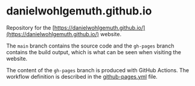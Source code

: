 # danielwohlgemuth.github.io

Repository for the [https://danielwohlgemuth.github.io/](https://danielwohlgemuth.github.io/) website.

The `main` branch contains the source code and the `gh-pages` branch contains the build output, which is what can be seen when visiting the website.

The content of the `gh-pages` branch is produced with GitHub Actions. The workflow definition is described in the [github-pages.yml](.github/workflows/github-pages.yml) file.
